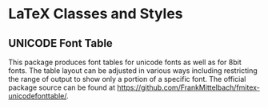 # LaTeX Classes and Styles

## UNICODE Font Table

This package produces font tables for unicode fonts as well as for 8bit fonts. The table layout can be adjusted in various ways including restricting the range of output to show only a portion of a specific font. The official package source can be found at <https://github.com/FrankMittelbach/fmitex-unicodefonttable/>.

